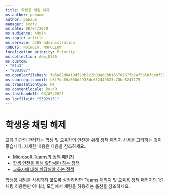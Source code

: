 ```yaml
---
title: 학생용 채팅 해제
ms.author: pebaum
author: pebaum
manager: scotv
ms.date: 08/04/2020
ms.audience: Admin
ms.topic: article
ms.service: o365-administration
ROBOTS: NOINDEX, NOFOLLOW
localization_priority: Priority
ms.collection: Adm_O365
ms.custom:
- "6143"
- "9003097"
ms.openlocfilehash: fa5e62d0419df20b1c2b09add0b16670767fb24f5b50fcc0f5246fa48299f07b
ms.sourcegitcommit: b5f7da89a650d2915dc652449623c78be6247175
ms.translationtype: HT
ms.contentlocale: ko-KR
ms.lasthandoff: 08/05/2021
ms.locfileid: "53929131"
---
```

# <a name="disable-chat-for-students"></a>학생용 채팅 해제

교육 기관의 관리자는 학생 및 교육자의 안전을 위해 정책 패키지 사용을 고려하는 것이 좋습니다. 자세한 내용은 다음을 참조하세요.

- [Microsoft Teams의 정책 패키지](https://docs.microsoft.com/microsoftteams/policy-packages-edu#policy-packages-in-microsoft-teams)
- [학생 안전을 위해 할당해야 하는 정책](https://docs.microsoft.com/microsoftteams/policy-packages-edu#policies-that-should-be-assigned-for-student-safety)
- [교육자에 대해 할당해야 하는 정책](https://docs.microsoft.com/microsoftteams/policy-packages-edu#policies-that-should-be-assigned-for-educators) 

학생용 채팅을 사용하지 않도록 설정하려면 [Teams 패키지 및 교육용 정책 패키지](https://docs.microsoft.com/microsoftteams/policy-packages-edu)의 1:1 채팅 허용뿐만 아니라, 모임에서 채팅을 허용하는 옵션을 참조하세요. 